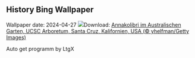## History Bing Wallpaper
Wallpaper date: 2024-04-27
![](https://www.bing.com/th?id=OHR.LeucisticHummingbird_DE-DE2322778119_UHD.jpg&w=1000)Download: [Annakolibri im Australischen Garten, UCSC Arboretum, Santa Cruz, Kalifornien, USA (© yhelfman/Getty Images)](https://www.bing.com/th?id=OHR.LeucisticHummingbird_DE-DE2322778119_UHD.jpg)

Auto get programm by LtgX
